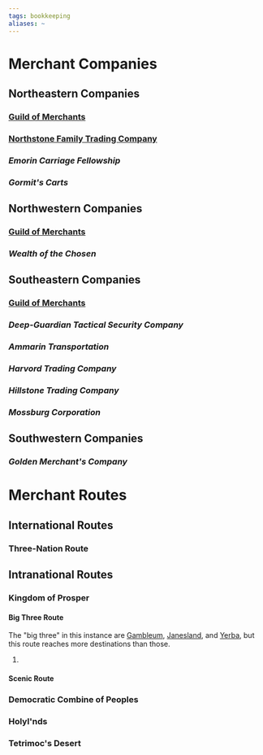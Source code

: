 ```yaml
---
tags: bookkeeping
aliases: ~
---
```


# Merchant Companies

## Northeastern Companies

### [Guild of Merchants](..\About%20People\Non-Nation%20Entities\Coalition%20City\Guilds%20of%20Coalition\Guild%20of%20Merchants.md)

### [Northstone Family Trading Company](..\About%20People\Nations\The%20Kingdom%20of%20Prosper\Factions\Northstone%20Family%20Trading%20Company.md)

### *Emorin Carriage Fellowship*

### *Gormit's Carts*

## Northwestern Companies

### [Guild of Merchants](..\About%20People\Non-Nation%20Entities\Coalition%20City\Guilds%20of%20Coalition\Guild%20of%20Merchants.md)

### *Wealth of the Chosen*

## Southeastern Companies

### [Guild of Merchants](..\About%20People\Non-Nation%20Entities\Coalition%20City\Guilds%20of%20Coalition\Guild%20of%20Merchants.md)

### *Deep-Guardian Tactical Security Company*

### *Ammarin Transportation*

### *Harvord Trading Company*

### *Hillstone Trading Company*

### *Mossburg Corporation*

## Southwestern Companies

### *Golden Merchant's Company*

# Merchant Routes

## International Routes

### Three-Nation Route

## Intranational Routes

### Kingdom of Prosper

#### Big Three Route

The "big three" in this instance are [Gambleum](..\Places\Northeastern%20Central\Smaller%20than%20a%20feature\Gambleum.md), [Janesland](..\Places\Northeastern%20Central\Smaller%20than%20a%20feature\Janesland.md), and [Yerba](..\Places\Northeastern%20Central\Smaller%20than%20a%20feature\Yerba.md), but this route reaches more destinations than those.

1. 

#### Scenic Route

### Democratic Combine of Peoples

### Holyl'nds

### Tetrimoc's Desert
